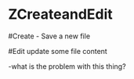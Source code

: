 # ZCreateandEdit

#Create - Save a new file 

#Edit update some file content

-what is the problem with this thing?